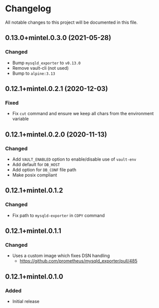 # Changelog

All notable changes to this project will be documented in this file.

## 0.13.0+mintel.0.3.0 (2021-05-28)
### Changed
- Bump `mysqld_exporter` to `v0.13.0`
- Remove vault-cli (not used)
- Bump to `alpine:3.13`

## 0.12.1+mintel.0.2.1 (2020-12-03)
### Fixed
- Fix `cut` command and ensure we keep all chars from the environment variable

## 0.12.1+mintel.0.2.0 (2020-11-13)
### Changed
- Add `VAULT_ENABLED` option to enable/disable use of `vault-env`
- Add default for `DB_HOST`
- Add option for `DB_CONF` file path
- Make posix compliant

## 0.12.1+mintel.0.1.2
### Changed
- Fix path to `mysqld-exporter` in `COPY` command

## 0.12.1+mintel.0.1.1
### Changed
- Uses a custom image which fixes DSN handling
  - https://github.com/prometheus/mysqld_exporter/pull/485

## 0.12.1+mintel.0.1.0
### Added
- Initial release
